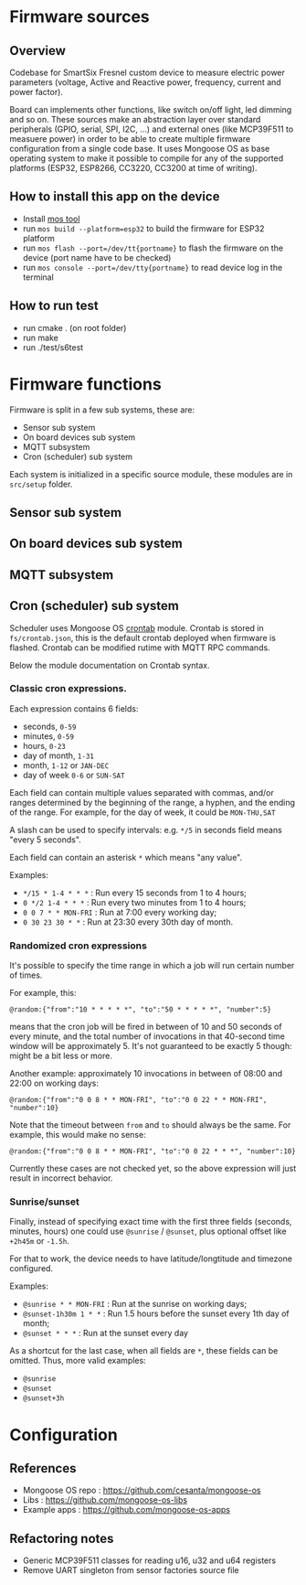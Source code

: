 # Firmware sources

## Overview

Codebase for SmartSix Fresnel custom device to measure electric power parameters 
(voltage, Active and Reactive power, frequency, current and power factor).

Board can implements other functions, like switch on/off light, led dimming and so on. These sources
make an abstraction layer over standard peripherals (GPIO, serial, SPI, I2C, ...) and external ones 
(like MCP39F511 to measuere power) in order to be able to create multiple firmware configuration from a single
code base. It uses Mongoose OS as base operating system to make it possible to compile for any of the supported
platforms (ESP32, ESP8266, CC3220, CC3200 at time of writing).    


## How to install this app on the device

- Install [mos tool](https://mongoose-os.com/software.html)
- run `mos build --platform=esp32` to build the firmware for ESP32 platform
- run `mos flash --port=/dev/tt{portname}` to flash the firmware on the device (port name have to be checked)
- run `mos console --port=/dev/tty{portname}` to read device log in the terminal

## How to run test

- run cmake . (on root folder)
- run make
- run ./test/s6test

# Firmware functions

Firmware is split in a few sub systems, these are:

- Sensor sub system
- On board devices sub system
- MQTT subsystem 
- Cron (scheduler) sub system

Each system is initialized in a specific source module, these modules are in `src/setup` folder.

## Sensor sub system

## On board devices sub system

## MQTT subsystem

## Cron (scheduler) sub system

Scheduler uses Mongoose OS [crontab](https://github.com/mongoose-os-libs/crontab) module.
Crontab is stored in `fs/crontab.json`, this is the default crontab deployed when firmware is flashed.
Crontab can be modified rutime with MQTT RPC commands.

Below the module documentation on Crontab syntax.

### Classic cron expressions.

Each expression contains 6 fields:

  - seconds, `0-59`
  - minutes, `0-59`
  - hours, `0-23`
  - day of month, `1-31`
  - month, `1-12` or `JAN-DEC`
  - day of week `0-6` or `SUN-SAT`

Each field can contain multiple values separated with commas, and/or ranges
determined by the beginning of the range, a hyphen, and the ending of the
range. For example, for the day of week, it could be `MON-THU,SAT`

A slash can be used to specify intervals: e.g. `*/5` in seconds field means
"every 5 seconds".

Each field can contain an asterisk `*` which means "any value".

Examples:

- `*/15 * 1-4 * * *` : Run every 15 seconds from 1 to 4 hours;
- `0 */2 1-4 * * *` : Run every two minutes from 1 to 4 hours;
- `0 0 7 * * MON-FRI` : Run at 7:00 every working day;
- `0 30 23 30 * *` : Run at 23:30 every 30th day of month.

### Randomized cron expressions

It's possible to specify the time range in which a job will run certain number
of times.

For example, this:

```
@random:{"from":"10 * * * * *", "to":"50 * * * * *", "number":5}
```

means that the cron job will be fired in between of 10 and 50 seconds of every
minute, and the total number of invocations in that 40-second time window will
be approximately 5. It's not guaranteed to be exactly 5 though: might be a bit
less or more.

Another example: approximately 10 invocations in between of 08:00 and 22:00 on
working days:

```
@random:{"from":"0 0 8 * * MON-FRI", "to":"0 0 22 * * MON-FRI", "number":10}
```

Note that the timeout between `from` and `to` should always be the same.
For example, this would make no sense:

```
@random:{"from":"0 0 8 * * MON-FRI", "to":"0 0 22 * * *", "number":10}
```

Currently these cases are not checked yet, so the above expression will just
result in incorrect behavior.

### Sunrise/sunset

Finally, instead of specifying exact time with the first three fields (seconds,
minutes, hours) one could use `@sunrise` / `@sunset`, plus optional offset like
`+2h45m` or `-1.5h`.

For that to work, the device needs to have latitude/longtitude and timezone
configured.

Examples:

- `@sunrise * * MON-FRI` : Run at the sunrise on working days;
- `@sunset-1h30m 1 * *` : Run 1.5 hours before the sunset every 1th day of month;
- `@sunset * * *` : Run at the sunset every day

As a shortcut for the last case, when all fields are `*`, these fields can be
omitted. Thus, more valid examples:

- `@sunrise`
- `@sunset`
- `@sunset+3h`

# Configuration



## References

- Mongoose OS repo    : https://github.com/cesanta/mongoose-os
- Libs                : https://github.com/mongoose-os-libs
- Example apps        : https://github.com/mongoose-os-apps

## Refactoring notes

- Generic MCP39F511 classes for reading u16, u32 and u64 registers
- Remove UART singleton from sensor factories source file